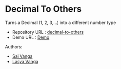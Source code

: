 # Decimal To Others

Turns a Decimal (1, 2, 3,...) into a different number type

- Repository URL : [decimal-to-others](https://github.com/SaMaSaLa/decimal-to-others)
- Demo URL : [Demo](https://samasala.github.io/decimal-to-others/)

Authors:

- [Sai Vanga](https://sai.rocks)
- [Lasya Vanga](https://lasya.net)
